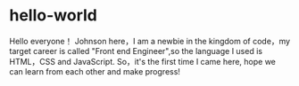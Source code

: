 # hello-world

Hello everyone！
Johnson here，I am a newbie in the kingdom of code，my target career is called "Front end Engineer",so the language I used is HTML，CSS and JavaScript.
So，it's the first time I came here, hope we can learn from each other and make progress!
